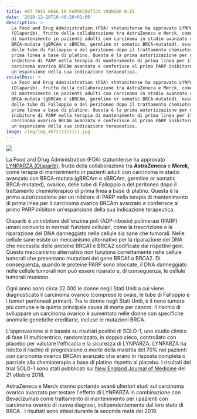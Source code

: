 ```yaml
---
title: HOT THIS WEEK IN FARMACEUTICA YOUNGER N.81
date: '2018-12-20T16:40:26+01:00'
description: >
  La Food and Drug Administration (FDA) statunitense ha approvato LYNPARZA
  (Olaparib), frutto della collaborazione tra AstraZeneca e Merck, come terapia
  di mantenimento in pazienti adulti con carcinoma in stadio avanzato con
  BRCA-mutata (gBRCAm o sBRCAm, germline or somatic BRCA-mutated), ovarico,
  delle tube di Falloppio o del peritoneo dopo il trattamento chemioterapico di
  prima linea a base di platino. Questa è la prima autorizzazione per un
  inibitore di PARP nella terapia di mantenimento di prima linea per il
  carcinoma ovarico BRCAm avanzato e conferisce al primo PARP inibitore
  un'espansione della sua indicazione terapeutica.
socialDesc: >
  La Food and Drug Administration (FDA) statunitense ha approvato LYNPARZA
  (Olaparib), frutto della collaborazione tra AstraZeneca e Merck, come terapia
  di mantenimento in pazienti adulti con carcinoma in stadio avanzato con
  BRCA-mutata (gBRCAm o sBRCAm, germline or somatic BRCA-mutated), ovarico,
  delle tube di Falloppio o del peritoneo dopo il trattamento chemioterapico di
  prima linea a base di platino. Questa è la prima autorizzazione per un
  inibitore di PARP nella terapia di mantenimento di prima linea per il
  carcinoma ovarico BRCAm avanzato e conferisce al primo PARP inibitore
  un'espansione della sua indicazione terapeutica.
image: /img/img_467211111111.jpg
---
```

![](/img/img_467211111111.jpg)

La Food and Drug Administration (FDA) statunitense ha approvato [LYNPARZA (Olaparib)](https://www.fda.gov/Drugs/InformationOnDrugs/ApprovedDrugs/ucm628876.htm?utm_campaign=Oncology%2012%2F19%2F2018%20FDA%20approves%20olaparib%20for%20first-line%20&utm_medium=email&utm_source=Eloqua&elqTrackId=b834e10109364357aad260da6d456cde&elq=e75c3e0c23fb42dbb623ffe6bc98686f&elqaid=6340&elqat=1&elqCampaignId=5171), frutto della collaborazione tra **AstraZeneca** e **Merck**, come terapia di mantenimento in pazienti adulti con carcinoma in stadio avanzato con BRCA-mutata (gBRCAm o sBRCAm, germline or somatic BRCA-mutated), ovarico, delle tube di Falloppio o del peritoneo dopo il trattamento chemioterapico di prima linea a base di platino. Questa è la prima autorizzazione per un inibitore di PARP nella terapia di mantenimento di prima linea per il carcinoma ovarico BRCAm avanzato e conferisce al primo PARP inibitore un'espansione della sua indicazione terapeutica.

Olaparib è un inibitore dell'enzima poli (ADP-ribosio) polimerasi (PARP) umani coinvolto in normali funzioni cellulari, come la trascrizione e la riparazione del DNA danneggiato nelle cellule sia sane che tumorali. Nelle cellule sane esiste un meccanismo alternativo per la riparazione del DNA che necessita delle proteine BRCA1 e BRCA2 codificate dai rispettivi geni. Questo meccanismo alternativo non funziona correttamente nelle cellule tumorali che presentano mutazioni del gene BRCA1 o BRCA2. Di conseguenza, quando le proteine PARP sono bloccate, il DNA danneggiato nelle cellule tumorali non può essere riparato e, di conseguenza, le cellule tumorali muoiono.

Ogni anno sono circa 22.000 le donne negli Stati Uniti a cui viene diagnosticato il carcinoma ovarico (comprese le ovaie, le tube di Falloppio e i tumori peritoneali primari). Tra le donne negli Stati Uniti, è il nono tumore più comune e la quinta principale causa di morte per cancro. Il rischio di sviluppare un carcinoma ovarico è aumentato nelle donne con specifiche anomalie genetiche ereditarie, incluse le mutazioni BRCA. 

L'approvazione si è basata su risultati positivi di SOLO-1, uno studio clinico di fase III multicentrico, randomizzato, in doppio cieco, controllato con placebo per valutare l'efficacia e la sicurezza di LYNPARZA. LYNPARZA ha ridotto il rischio di progressione o morte della malattia del 70% nei pazienti con carcinoma ovarico BRCAm avanzato che erano in risposta completa o parziale alla chemioterapia a base di platino rispetto al placebo. I risultati del trial SOLO-1 sono stati pubblicati sul [New England Journal of Medicine](https://www.nejm.org/doi/10.1056/NEJMoa1810858) del 21 ottobre 2018.

AstraZeneca e Merck stanno portando avanti ulteriori studi sul carcinoma ovarico avanzato per testare l'effetto di LYNPARZA in combinazione con Bevacizumab come trattamento di mantenimento per i pazienti con carcinoma ovarico di nuova diagnosi, indipendentemente dal loro stato di BRCA . I risultati sono attesi durante la seconda metà del 2019.
